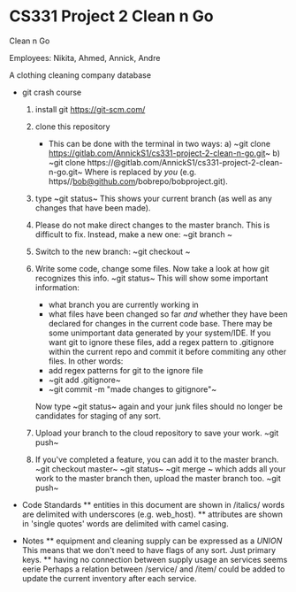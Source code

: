 # CS331 Project 2 Clean n Go

Clean n Go

Employees: Nikita, Ahmed, Annick, Andre

A clothing cleaning company database

* git crash course
  1. install git https://git-scm.com/
  2. clone this repository
     - This can be done with the terminal in two ways:
       a) ~git clone https://gitlab.com/AnnickS1/cs331-project-2-clean-n-go.git~
       b) ~git clone https://<your username here>@gitlab.com/AnnickS1/cs331-project-2-clean-n-go.git~
          Where <your username here> is replaced by *you* (e.g. https//bob@github.com/bobrepo/bobproject.git).
  3. type ~git status~
     This shows your current branch (as well as any changes that have been
     made).
  4. Please do not make direct changes to the master branch. 
     This is difficult to fix. Instead, make a new one:
     ~git branch <new branch name>~
  5. Switch to the new branch: ~git checkout <new branch>~
  6. Write some code, change some files.
     Now take a look at how git recognizes this info.
     ~git status~
     This will show some important information:
     + what branch you are currently working in
     + what files have been changed so far *and*
       whether they have been declared for changes
       in the current code base.
     There may be some unimportant data generated
     by your system/IDE. If you want git to ignore
     these files, add a regex pattern to .gitignore
     within the current repo and commit it before
     commiting any other files.
     In other words:
     + add regex patterns for git to the ignore file
     + ~git add .gitignore~
     + ~git commit -m "made changes to gitignore"~

     Now type ~git status~ again and your junk files
     should no longer be candidates for staging of
     any sort.
  7. Upload your branch to the cloud repository to
     save your work.
     ~git push~
  8. If you've completed a feature, you can add it
     to the master branch.
     ~git checkout master~
     ~git status~
     ~git merge <completed feature branch>~
     which adds all your work to the master branch
     then, upload the master branch too.
     ~git push~

* Code Standards
** entities in this document are shown in /italics/
   words are delimited with underscores (e.g. web_host).
** attributes are shown in 'single quotes'
   words are delimited with camel casing.
* Notes
** equipment and cleaning supply can be expressed as a *UNION*
   This means that we don't need to have flags of any sort. Just
   primary keys.
** having no connection between supply usage an services seems eerie
   Perhaps a relation between /service/ and /item/ could be added
   to update the current inventory after each service.
